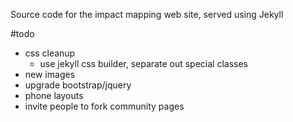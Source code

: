 Source code for the impact mapping web site, served using Jekyll

#todo

- css cleanup
  - use jekyll css builder, separate out special classes
- new images 
- upgrade bootstrap/jquery
- phone layouts
- invite people to fork community pages
